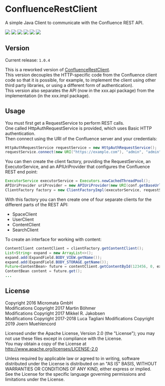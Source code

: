 # ConfluenceRestClient

A simple Java Client to communicate with the Confluence REST API.

[![][Build Status img]][Build Status]
[![][Coverage Status img]][Coverage Status]
[![][Dependency Status img]][Dependency Status]
[![][license img]][license]
[![][Maven Central img]][Maven Central]
[![][Javadocs img]][Javadocs]

## Version

Current release: `1.0.4`

This is a reworked version of [ConfluenceRestClient](https://github.com/MartinBoehmer/ConfluenceRestClient).  
This version decouples the HTTP-specific code from the Confluence client code so
that it is possible, for example, to implement the client using other third party libraries, 
or using a different form of authentication).  
This version also separates the API (now in the xxx.api package) from the implementation (in the xxx.impl package).

## Usage

You must first get a RequestService to perform REST calls.  
One called HttpAuthRequestService is provided, which uses Basic HTTP 
authentication.  
Then connect using the URI of the Confluence server and your credentials:

```java
HttpAuthRequestService requestService = new HttpAuthRequestService();
requestService.connect(new URI("https://example.com"), "admin", "admin");
```

You can then create the client factory, providing the RequestService, an 
ExecutorService, and an APIUriProvider that configures the Confluence REST 
end point:

```java
ExecutorService executorService = Executors.newCachedThreadPool();
APIUriProvider uriProvider = new APIUriProvider(new URI(conf.getBaseUrl() + "/confluence"));
ClientFactory factory = new ClientFactoryImpl(executorService, requestService, apiConfig);
```

With this factory you can then create one of four separate clients for the different parts 
of the REST API:

* SpaceClient
* UserClient
* ContentClient
* SearchClient

To create an interface for working with content:

```java
ContentClient contentClient = clientFactory.getContentClient();
List<String> expand = new ArrayList<>();
expand.add(ExpandField.BODY_VIEW.getName());
expand.add(ExpandField.BODY_STORAGE.getName());
Future<ContentBean> future = contentClient.getContentById(123456, 0, expand);
ContentBean content = future.get();
...
```

## License

Copyright 2016 Micromata GmbH  
Modifications Copyright 2017 Martin Böhmer  
Modifications Copyright 2017 Mikkel R. Jakobsen  
Modifications Copyright 2017-2018 Luca Tagliani
Modifications Copyright 2019 Joern Muehlencord

Licensed under the Apache License, Version 2.0 (the "License"); you may not use these files except in compliance with the License.  
You may obtain a copy of the License at http://www.apache.org/licenses/LICENSE-2.0

Unless required by applicable law or agreed to in writing, software distributed under the License is distributed on an "AS IS" BASIS, WITHOUT WARRANTIES OR CONDITIONS OF ANY KIND, either express or implied.  
See the License for the specific language governing permissions and limitations under the License.

[Build Status]:https://travis-ci.org/jomu78/confluence-rest-client
[Build Status img]:https://travis-ci.org/jomu78/confluence-rest-client.svg?branch=master

[Coverage Status]:https://codecov.io/gh/jomu78/confluence-rest-client
[Coverage Status img]:https://codecov.io/gh/jomu78/confluence-rest-client/branch/master/graph/badge.svg

[Dependency Status]:https://snyk.io/test/github/jomu78/confluence-rest-client
[Dependency Status img]:https://snyk.io/test/github/jomu78/confluence-rest-client/badge.svg?style=flat

[license]:LICENSE
[license img]:https://img.shields.io/badge/license-Apache%202-blue.svg

[Maven Central]:https://maven-badges.herokuapp.com/maven-central/com.github.jomu78/confluence-rest-client
[Maven Central img]:https://maven-badges.herokuapp.com/maven-central/com.github.jomu78/confluence-rest-client/badge.svg

[Javadocs]:http://www.javadoc.io/doc/com.github.jomu78/confluence-rest-client
[Javadocs img]:http://javadoc.io/badge/com.github.jomu78/confluence-rest-client.svg
